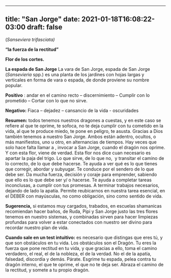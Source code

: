 
---
title: "San Jorge"
date: 2021-01-18T16:08:22-03:00
draft: false
--- 
        

 

 



(*Sanseviera trifasciata)*


**“la fuerza de la rectitud”** 


**Flor de los cortes.** 


**La espada de San Jorge**  La vara de San Jorge,
 espada de San Jorge (*Sansevieria*
 spp.) es una planta de los jardines con hojas largas y verticales en forma de
 vara o espada, de donde proviene su nombre popular.


**Positivo** : andar en el camino recto – discernimiento
 – Cumplir con lo prometido – Cortar con lo que no sirve.


**Negativo:** Fiaca –
 dejadez – cansancio de la vida - oscuridades


**Resumen:**  todos tenemos nuestros dragones a cuestas, y
 en este caso se refiere al que te oprime, te sofoca, no te deja cumplir con tu
 cometido en la vida, al que te produce miedo, te pone en peligro, te asusta.
Gracias a Dios
 también tenemos a nuestro San Jorge.
Ambos están adentro,
 ocultos, o más manifiestos, uno u otro, en alternancias de tiempos.
Hay veces que solo
 hace falta llamar a , invocar a San Jorge, cuando el dragón nos oprime. Y con
 esta flor, viene de verdad.
Esta flor nos dice
 cuan necesario es apartar la paja del trigo. Lo que sirve, de lo que no,  y transitar el camino de lo correcto, de lo
 que debe hacerse.
Te ayuda a ver qué es
 lo que tienes que corregir, abordar y subyugar. Te conduce por el sendero de lo
 que debe ser. Da mucha fuerza, decisión y coraje para emprender, sabiendo que
 ello es lo que debe ser y/ o hacerse.
Te ayuda a completar
 tareas inconclusas, a cumplir con tus promesas. A terminar trabajos necesarios,
 dejando de lado la apatía.
Permite reubicarnos
 en nuestra tarea esencial, en el DEBER con mayúsculas, no como obligación, sino
 como sentido de vida.


**Sugerencia,**  si estamos muy cargados, trabados, en
 escuelas shamanicas recomiendan hacer baños, de Ruda, Pipi y San Jorge justo
 las tres flores tenemos en nuestro sistemas, y combinadas sirven para hacer
 limpiezas profundas para volver a estar conectados con nuestro ser divino para
 recordar nuestro plan de vida.       
 


**Cuando sale en un test intuitivo:**  es necesario que
 distingas que eres tú, y que son obstáculos en tu vida.
Los obstáculos son el
 Dragón. 
Tu eres la fuerza que
 pone rectitud en tu vida, y que gracias a ello, toma el camino verdadero, el
 real, el de la nobleza, el de la verdad.
No el de la apatía,
 falsedad, discordia y demás.
Párate. Esgrime tu
 espada, pelea contra tu dragón interno, el que te oprime, el que no te deja ser.
 Abraza el camino de la rectitud,  y somete a tu propio dragón.               



